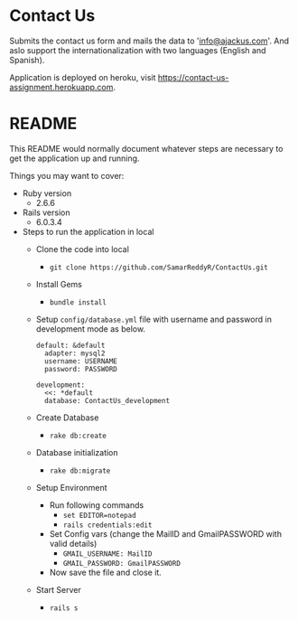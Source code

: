 # Contact Us

Submits the contact us form and mails the data to 'info@ajackus.com'. And aslo support the internationalization with two languages (English and Spanish).

Application is deployed on heroku, visit https://contact-us-assignment.herokuapp.com.

# README

This README would normally document whatever steps are necessary to get the
application up and running.

Things you may want to cover:

* Ruby version
  * 2.6.6
* Rails version
  * 6.0.3.4
* Steps to run the application in local
  * Clone the code into local

    * `git clone https://github.com/SamarReddyR/ContactUs.git`
  * Install Gems

    * `bundle install`
  * Setup `config/database.yml` file with username and password in development mode as below.

    ```
    default: &default
      adapter: mysql2
      username: USERNAME
      password: PASSWORD

    development:
      <<: *default
      database: ContactUs_development
    ```
  * Create Database

    * `rake db:create`
  * Database initialization

    * `rake db:migrate`
  * Setup Environment

    * Run following commands
      * `set EDITOR=notepad`
      * `rails credentials:edit`
    * Set Config vars (change the MailID and GmailPASSWORD with valid details)
      * `GMAIL_USERNAME: MailID`
      * `GMAIL_PASSWORD: GmailPASSWORD`
    * Now save the file and close it.
  * Start Server

    * `rails s`
